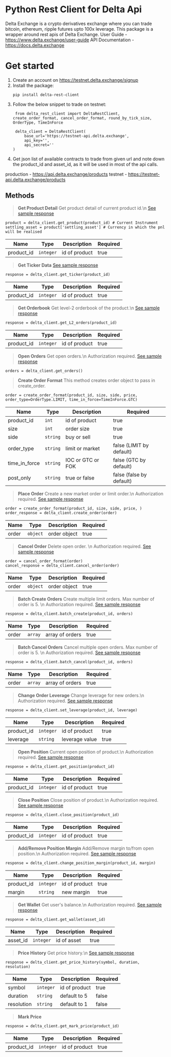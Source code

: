 # Python Rest Client for Delta Api

Delta Exchange is a crypto derivatives exchange where you can trade bitcoin, ethereum, ripple futures upto 100x leverage. This package is a wrapper around rest apis of Delta Exchange.
User Guide - https://www.delta.exchange/user-guide
API Documentation - https://docs.delta.exchange


# Get started

1. Create an account on https://testnet.delta.exchange/signup
2. Install the package: 
	```
	pip install delta-rest-client
	```
3. Follow the below snippet to trade on testnet:
   ```
	from delta_rest_client import DeltaRestClient, create_order_format, cancel_order_format, round_by_tick_size, OrderType, TimeInForce
    
    delta_client = DeltaRestClient(
	    base_url='https://testnet-api.delta.exchange',
	    api_key='',
	    api_secret=''
   )
      ```
4. Get json list of available contracts to trade from given url and note down the product_id and asset_id, as it will be used in most of the api calls.

production -  https://api.delta.exchange/products 
testnet -  https://testnet-api.delta.exchange/products  


## Methods

>**Get Product Detail**
Get product detail of current product id.\n [See sample response](https://docs.delta.exchange/#delta-exchange-api-products)

```
product = delta_client.get_product(product_id) # Current Instrument
settling_asset = product['settling_asset'] # Currency in which the pnl will be realised
```
|Name            |     Type                      |     Description               |  Required                         |
|----------------|-------------------------------|-------------------------------|-------------------------|
|product_id        |`integer`                    |     id of product             |true


> **Get Ticker Data**
[See sample response](https://docs.delta.exchange/#get-24hr-ticker)
```
response = delta_client.get_ticker(product_id)
```
|Name            |     Type                      |     Description                      |Required                         |
|----------------|-------------------------------|-------------------------------|-----------------------------|
|product_id        |`integer`                    |     id of product             |true


> **Get Orderbook**
Get level-2 orderbook of the product.\n
[See sample response](https://docs.delta.exchange/#delta-exchange-api-orderbook)
```
response = delta_client.get_L2_orders(product_id)
```
|Name            |     Type                      |     Description                      |Required                         |
|----------------|-------------------------------|-------------------------------|------------------------|
|product_id        |`integer`                      |     id of product              |true


> **Open Orders**
Get open orders.\n Authorization required.
[See sample response](https://docs.delta.exchange/#get-orders)
```
orders = delta_client.get_orders()
```
> **Create Order Format**
This method creates order object to pass in create_order.
```
order = create_order_format(product_id, size, side, price, order_type=OrderType.LIMIT, time_in_force=TimeInForce.GTC)
```
|Name            |     Type                      |     Description                |Required                    |
|----------------|-------------------------------|--------------------------------|----------------------------|
|product_id      |`int`                          |     id of product              |true                        |
|size            |`int`                          |     order size                 |true                        |
|side            |`string`                       |     buy or sell                |true                        |
|order_type      |`string`                       |     limit or market            |false (LIMIT by default)    |
|time_in_force   |`string`                       |     IOC or GTC or FOK          |false (GTC by default)      |
|post_only       |`string`                       |     true or false              |false (false by default)    |


> **Place Order**
Create a new market order or limit order.\n
Authorization required. [See sample response](https://docs.delta.exchange/#place-order)

```
order = create_order_format(product_id, size, side, price, )
order_response = delta_client.create_order(order)
```
|Name            |     Type                      |     Description                      |Required                         |
|----------------|-------------------------------|-------------------------------|-----------------------------|
|order        |`object`                      |     order object             |true


> **Cancel Order**
Delete open order. \n
Authorization required. [See sample response](https://docs.delta.exchange/#cancel-order)
```
order = cancel_order_format(order)
cancel_response = delta_client.cancel_order(order)
```

|Name            |     Type                      |     Description                      |Required                         |
|----------------|-------------------------------|-------------------------------|-----------------------------|
|order        |`object`                      |     order object             |true


> **Batch Create Orders**
Create multiple limit orders. Max number of order is 5. \n
Authorization required. [See sample response](https://docs.delta.exchange/#create-batch-orders)
```
response = delta_client.batch_create(product_id, orders)
```
|Name            |     Type                      |     Description                      |Required                         |
|----------------|-------------------------------|-------------------------------|-----------------------------|
|order           |`array`                        |    array of orders            |true


> **Batch Cancel Orders**
Cancel multiple open orders. Max number of order is 5. \n
Authorization required. [See sample response](https://docs.delta.exchange/#delele-batch-orders)
```
response = delta_client.batch_cancel(product_id, orders)
```
|Name            |     Type                      |     Description                      |Required                         |
|----------------|-------------------------------|-------------------------------|-----------------------------|
|order           |`array`                        |    array of orders            |true


> **Change Order Leverage**
Change leverage for new orders.\n
Authorization required. [See sample response](https://docs.delta.exchange/#change-order-leverage)
```
response = delta_client.set_leverage(product_id, leverage)
```
|Name            |     Type                      |     Description                      |Required                         |
|----------------|-------------------------------|-------------------------------|-----------------------------|
|product_id      |`integer`                      |     id of product             |true
|leverage        |`string`                       |     leverage value            |true

> **Open Position**
Current open position of product.\n
Authorization required. [See sample response](https://docs.delta.exchange/#get-open-positions)
```
response = delta_client.get_position(product_id)
```
|Name            |     Type                      |     Description                      |Required                         |
|----------------|-------------------------------|-------------------------------|-----------------------------|
|product_id        |`integer`                      |     id of product               |true


> **Close Position**
Close position of product.\n
Authorization required. [See sample response](https://docs.delta.exchange/#close-position)
```
response = delta_client.close_position(product_id)
```
|Name            |     Type                      |     Description                      |Required                         |
|----------------|-------------------------------|-------------------------------|-----------------------------|
|product_id        |`integer`                    |     id of product             |true


> **Add/Remove Position Margin**
Add/Remove margin to/from open position.\n
Authorization required. [See sample response](https://docs.delta.exchange/#add-remove-position-margin)

```
response = delta_client.change_position_margin(product_id, margin)
```
|Name            |     Type                      |     Description                      |Required                         |
|----------------|-------------------------------|-------------------------------|-----------------------------|
|product_id        |`integer`                    |     id of product             |true
|margin            |`string`                     |     new margin                |true



> **Get Wallet**
Get user's balance.\n
Authorization required. [See sample response](https://docs.delta.exchange/#get-wallet-balances)
```
response = delta_client.get_wallet(asset_id)
```
|Name            |     Type                      |     Description               |Required                         |
|----------------|-------------------------------|-------------------------------|-----------------------------|
|asset_id        |`integer`                      |     id of asset               |true


> **Price History**
Get price history.\n
[See sample response](https://docs.delta.exchange/#delta-exchange-api-ohlc-candles)
```
response = delta_client.get_price_history(symbol, duration, resolution) 
```
|Name            |     Type                      |     Description               |Required                         |
|----------------|-------------------------------|-------------------------------|--------------------
|symbol          |`integer`                      |     id of product             |true
|duration        |`string`                       |     default to 5              |false
|resolution      |`string`                       |     default to 1              |false

> **Mark Price**
```
response = delta_client.get_mark_price(product_id) 
```
|Name            |     Type                      |     Description               |Required                         |
|----------------|-------------------------------|-------------------------------|--------------------
|product_id      |`integer`                      |     id of product             |true

